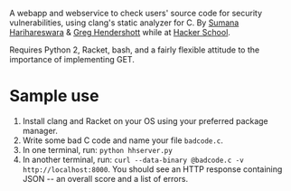 A webapp and webservice to check users' source code for security vulnerabilities, using clang's static analyzer for C. By [Sumana Harihareswara](http://harihareswara.net/ces.shtml) & [Greg Hendershott](http://www.greghendershott.com/) while at [Hacker School](http://hackerschool.com).

Requires Python 2, Racket, bash, and a fairly flexible attitude to the importance of implementing GET.

Sample use
==========

1. Install clang and Racket on your OS using your preferred package manager.
1. Write some bad C code and name your file `badcode.c`.
1. In one terminal, run: `python hhserver.py`
1. In another terminal, run: `curl --data-binary @badcode.c -v http://localhost:8000`. You should see an HTTP response containing JSON -- an overall score and a list of errors.
